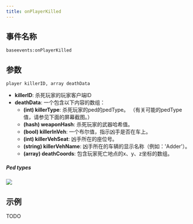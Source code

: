 ```yaml
---
title: onPlayerKilled
---
```


事件名称
----------
```
baseevents:onPlayerKilled
```

参数
----------

```
player killerID, array deathData
```

- **killerID**: 杀死玩家的玩家客户端ID
- **deathData**: 一个包含以下内容的数组：
    - **(int) killerType**: 杀死玩家的ped的pedType。 （有关可能的pedType值，请参见下面的屏幕截图。）
    - **(hash) weaponHash**: 杀死玩家的武器哈希值。
    - **(bool) killerInVeh**: 一个布尔值，指示凶手是否在车上。
    - **(int) killerVehSeat**: 凶手所在的座位号。
    - **(string) killerVehName**: 凶手所在的车辆的显示名称（例如：'Adder'）。
    - **(array) deathCoords**: 包含玩家死亡地点的x、y、z坐标的数组。

##### Ped types
![](/ped_types.png)

示例
--------

TODO


<!-- TriggerEvent('baseevents:onPlayerKilled', killerid, {killertype=killertype, weaponhash = killerweapon, killerinveh=killerinvehicle, killervehseat=killervehicleseat, killervehname=killervehiclename, killerpos=table.unpack(GetEntityCoords(ped))}) -->
